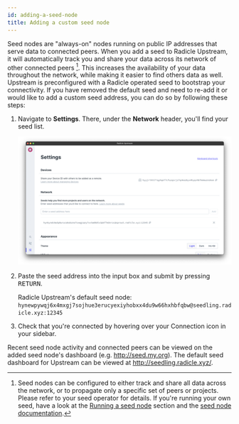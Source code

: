 ```yaml
---
id: adding-a-seed-node
title: Adding a custom seed node
---
```


Seed nodes are "always-on" nodes running on public IP addresses that serve data
to connected peers. When you add a seed to Radicle Upstream, it will
automatically track you and share your data across its network of other
connected peers [^1]. This increases the availability of your data throughout
the network, while making it easier to find others data as well. Upstream is
preconfigured with a Radicle operated seed to bootstrap your connectivity. If
you have removed the default seed and need to re-add it or would like to add a
custom seed address, you can do so by following these steps:

1. Navigate to **Settings**. There, under the **Network** header, you'll find
   your seed list.

   ![Settings][st]

2. Paste the seed address into the input box and submit by pressing
   <kbd>RETURN</kbd>.

    Radicle Upstream's default seed node:
    `hynewpywqj6x4mxgj7sojhue3erucyexiyhobxx4du9w66hxhbfqbw@seedling.radicle.xyz:12345`

3. Check that you're connected by hovering over your Connection icon in your
   sidebar.

Recent seed node activity and connected peers can be viewed on the added seed
node's dashboard (e.g. http://seed.my.org). The default seed dashboard for
Upstream can be viewed at http://seedling.radicle.xyz/.

[^1]: Seed nodes can be configured to either track and share all data across the
      network, or to propagate only a specific set of peers or projects. Please
      refer to your seed operator for details. If you're running your own seed,
      have a look at the [Running a seed node][sn] section and the [seed node
      documentation][sd].

[sn]: using-radicle/running-a-seed-node.md
[sd]: https://github.com/radicle-dev/radicle-bins/tree/master/seed

[st]: /img/settings.png

